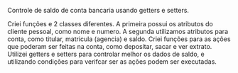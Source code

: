Controle de saldo de conta bancaria usando getters e setters. 

Criei funções e 2 classes diferentes. A primeira possui os atributos do cliente pessoal, como nome e numero. 
A segunda utilizamos atributos para conta, como titular, matricula (agencia) e saldo. Criei funções para as ações que poderam ser feitas na conta, como depositar, sacar e ver extrato.
Utilizei getters e setters para controlar melhor os dados de saldo, e utilizando condições para verifcar ser as ações podem ser executadas.
